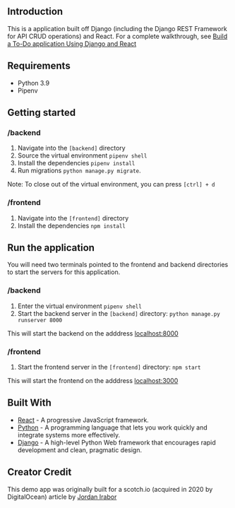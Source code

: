 ## Introduction

This is a application built off Django (including the Django REST Framework for API CRUD operations) and React. For a complete walkthrough, see [Build a To-Do application Using Django and React](https://www.digitalocean.com/community/tutorials/build-a-to-do-application-using-django-and-react)

## Requirements

- Python 3.9
- Pipenv

## Getting started

### /backend
1. Navigate into the `[backend]` directory
2. Source the virtual environment `pipenv shell`
3. Install the dependencies `pipenv install`
4. Run migrations `python manage.py migrate`.

Note: To close out of the virtual environment, you can press `[ctrl] + d`

### /frontend
1. Navigate into the `[frontend]` directory
2. Install the dependencies `npm install`

## Run the application

You will need two terminals pointed to the frontend and backend directories to start the servers for this application.

### /backend
1. Enter the virtual environment `pipenv shell`
2. Start the backend server in the `[backend]` directory: `python manage.py runserver 8000`

This will start the backend on the adddress [localhost:8000](http://localhost:8000)

### /frontend
1. Start the frontend server in the `[frontend]` directory: `npm start`

This will start the frontend on the adddress [localhost:3000](http://localhost:3000)

## Built With

- [React](https://reactjs.org) - A progressive JavaScript framework.
- [Python](https://www.python.org/) - A programming language that lets you work quickly and integrate systems more effectively.
- [Django](http://djangoproject.org/) - A high-level Python Web framework that encourages rapid development and clean, pragmatic design.

## Creator Credit

This demo app was originally built for a scotch.io (acquired in 2020 by DigitalOcean) article by [Jordan Irabor](https://github.com/Jordanirabor/django-todo-react)
